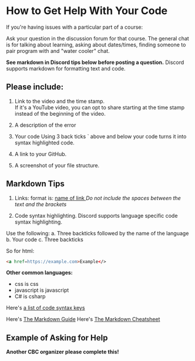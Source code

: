 # How to Get Help With Your Code

If you're having issues with a particular part of a course:

Ask your question in the discussion forum for that course.
The general chat is for talking about learning, asking about dates/times, finding someone to pair program with and "water cooler" chat.

**See markdown in Discord tips below before posting a question.**
Discord supports markdown for formatting text and code.

## Please include:

1. Link to the video and the time stamp.  
If it's a YouTube video, you can opt to share starting at the time stamp instead of the beginning of the video.
  
2. A description of the error

3. Your code
Using 3 back ticks ` above and below your code turns it into syntax highlighted code.
  
4. A link to your GitHub.

5. A screenshot of your file structure.

## Markdown Tips

1. Links:
format is: [ name of link ]( url )
_Do not include the spaces between the text and the brackets_

2. Code syntax highlighting. Discord supports language specific code syntax highlighting. 

Use the following:
a. Three backticks followed by the name of the language
b. Your code
c. Three backticks

So for html:

```html
<a href=https://example.com>Example</>
```

**Other common languages:**

- css is css
- javascript is javascript
- C# is csharp

Here's [a list of code syntax keys](https://lucidar.me/en/web-dev/list-of-supported-languages-by-prism/)

Here's [The Markdown Guide](https://www.markdownguide.org/basic-syntax/)
Here's [The Markdown Cheatsheet](https://www.markdownguide.org/cheat-sheet)


## Example of Asking for Help

**Another CBC organizer please complete this!**